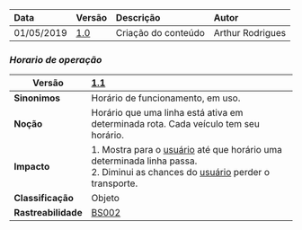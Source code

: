 |Data|Versão|Descrição|Autor|
|:---|:---|:---|:----|
|01/05/2019|[1.0](https://github.com/Andre-Eduardo/2019.1-Requisitos-Moovit/tree/master/lexicos/versao%201.0)|Criação do conteúdo|Arthur Rodrigues|

### ***<a name="horario de operacao">Horario de operação</a>***


|Versão|[1.1](https://github.com/Andre-Eduardo/2019.1-Requisitos-Moovit/tree/master/lexicos/versao%201.1)
|-|:-|
|**Sinonimos**| Horário de funcionamento, em uso.
|**Noção**|Horário que uma linha está ativa em determinada rota. Cada veículo tem seu horário.|
|**Impacto**|1. Mostra para o [usuário](https://github.com/Andre-Eduardo/2019.1-Requisitos-Moovit/wiki/L65-Usuário) até que horário uma determinada linha passa.<br>2. Diminui as chances do [usuário](https://github.com/Andre-Eduardo/2019.1-Requisitos-Moovit/wiki/L65-Usuário) perder o transporte.|
|**Classificação**| Objeto
|**Rastreabilidade**| [BS002](https://github.com/Andre-Eduardo/2019.1-Requisitos-Moovit/wiki/Brainstorming-Vers%C3%A3o-2.0#bs002---processo-de-viagem)